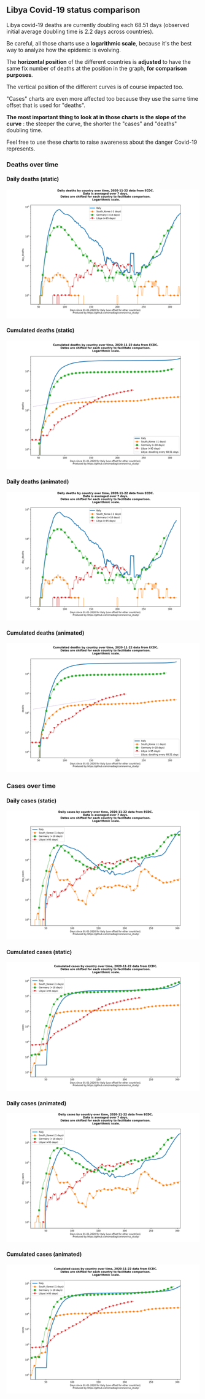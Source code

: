 ## Libya Covid-19 status comparison 

Libya covid-19 deaths are currently doubling each 68.51 days (observed initial average doubling time is 2.2 days across countries).



Be careful, all those charts use a **logarithmic scale**, because it's the best way to analyze how the epidemic is evolving.
 
The **horizontal position** of the different countries is **adjusted** to have the same fix number of deaths at the position in the graph, **for comparison purposes**.

The vertical position of the different curves is of course impacted too.

"Cases" charts are even more affected too because they use the same time offset that is used for "deaths".

**The most important thing to look at in those charts is the slope of the curve** : the steeper the curve, the shorter the "cases" and "deaths" doubling time.

Feel free to use these charts to raise awareness about the danger Covid-19 represents. 


 
### Deaths over time
 
#### Daily deaths (static)
![Libya covid-19 daily deaths static chart](https://raw.githubusercontent.com/madlag/coronavirus_study/master/notebooks/graphs/2020-11-22/countries/Libya/2020-11-22_Libya_day_deaths.png "Libya covid-19 day_deaths static chart")   
 
#### Cumulated deaths (static)
![Libya covid-19 cumulated deaths static chart](https://raw.githubusercontent.com/madlag/coronavirus_study/master/notebooks/graphs/2020-11-22/countries/Libya/2020-11-22_Libya_deaths.png "Libya covid-19 deaths static chart")   
 
#### Daily deaths (animated)
![Libya covid-19 daily deaths animated chart](https://raw.githubusercontent.com/madlag/coronavirus_study/master/notebooks/graphs/2020-11-22/countries/Libya/2020-11-22_Libya_day_deaths.gif "Libya covid-19 day_deaths animated chart")   
 
#### Cumulated deaths (animated)
![Libya covid-19 cumulated deaths animated chart](https://raw.githubusercontent.com/madlag/coronavirus_study/master/notebooks/graphs/2020-11-22/countries/Libya/2020-11-22_Libya_deaths.gif "Libya covid-19 deaths animated chart")   

 
### Cases over time
 
#### Daily cases (static)
![Libya covid-19 daily cases static chart](https://raw.githubusercontent.com/madlag/coronavirus_study/master/notebooks/graphs/2020-11-22/countries/Libya/2020-11-22_Libya_day_cases.png "Libya covid-19 day_cases static chart")   
 
#### Cumulated cases (static)
![Libya covid-19 cumulated cases static chart](https://raw.githubusercontent.com/madlag/coronavirus_study/master/notebooks/graphs/2020-11-22/countries/Libya/2020-11-22_Libya_cases.png "Libya covid-19 cases static chart")   
 
#### Daily cases (animated)
![Libya covid-19 daily cases animated chart](https://raw.githubusercontent.com/madlag/coronavirus_study/master/notebooks/graphs/2020-11-22/countries/Libya/2020-11-22_Libya_day_cases.gif "Libya covid-19 day_cases animated chart")   
 
#### Cumulated cases (animated)
![Libya covid-19 cumulated cases animated chart](https://raw.githubusercontent.com/madlag/coronavirus_study/master/notebooks/graphs/2020-11-22/countries/Libya/2020-11-22_Libya_cases.gif "Libya covid-19 cases animated chart")   

